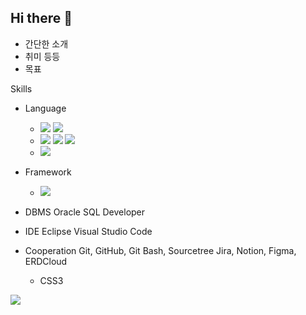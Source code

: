 ## Hi there 👋

+ 간단한 소개
+ 취미 등등
+ 목표

Skills
- Language
  - <img src="https://img.shields.io/badge/Java-007396?style=flat-square&logo=OpenJDK&logoColor=white"/> <img src="https://img.shields.io/badge/Python-3776AB?style=flat-square&logo=Python&logoColor=white"/>
  - <img src="https://img.shields.io/badge/HTML5-E34F26?style=flat-square&logo=html5&logoColor=white"/> <img src="https://img.shields.io/badge/CSS3-1572B6?style=flat-square&logo=css3&logoColor=white"/> <img src="https://img.shields.io/badge/JavaScript-F7DF1E?style=flat-square&logo=javascript&logoColor=black"/>
  - <img src="https://img.shields.io/badge/SQL-FF6600?style=flat-square"/>
- Framework
  - <img src="https://img.shields.io/badge/Spring%20(Spring%20Tool%20Suite%203)-6DB33F?style=flat-square&logo=Spring&logoColor=white"/>


- DBMS
  Oracle SQL Developer
- IDE
  Eclipse
  Visual Studio Code
- Cooperation
  Git, GitHub, Git Bash, Sourcetree
  Jira, Notion, Figma, ERDCloud

  - CSS3
<img src="https://img.shields.io/badge/CSS3-1572B6?style=flat-square&logo=css3&logoColor=white"/>





<!--
**GT-91/GT-91** is a ✨ _special_ ✨ repository because its `README.md` (this file) appears on your GitHub profile.

Here are some ideas to get you started:

- 🔭 I’m currently working on ...
- 🌱 I’m currently learning ...
- 👯 I’m looking to collaborate on ...
- 🤔 I’m looking for help with ...
- 💬 Ask me about ...
- 📫 How to reach me: ...
- 😄 Pronouns: ...
- ⚡ Fun fact: ...
-->

